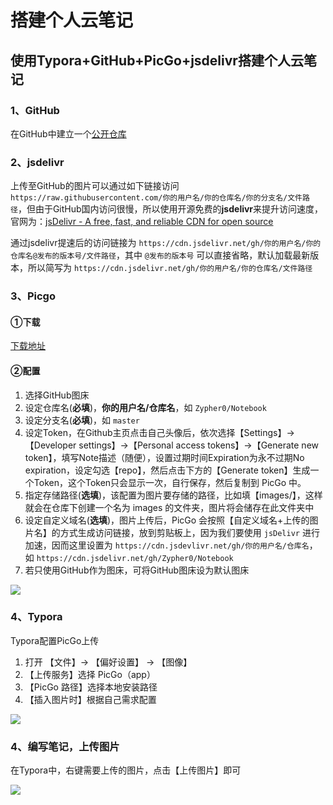 # 搭建个人云笔记

## 使用Typora+GitHub+PicGo+jsdelivr搭建个人云笔记

### 1、GitHub

在GitHub中建立一个[公开仓库](https://github.com/Zypher0/Notebook)



### 2、jsdelivr

上传至GitHub的图片可以通过如下链接访问 `https://raw.githubusercontent.com/你的用户名/你的仓库名/你的分支名/文件路径`，但由于GitHub国内访问很慢，所以使用开源免费的**jsdelivr**来提升访问速度，官网为：[jsDelivr - A free, fast, and reliable CDN for open source](https://www.jsdelivr.com/)

通过jsdelivr提速后的访问链接为 `https://cdn.jsdelivr.net/gh/你的用户名/你的仓库名@发布的版本号/文件路径`，其中 `@发布的版本号` 可以直接省略，默认加载最新版本，所以简写为 `https://cdn.jsdelivr.net/gh/你的用户名/你的仓库名/文件路径`



### 3、Picgo

#### ①下载

[下载地址](https://github.com/Molunerfinn/PicGo/releases/download/v2.2.2/PicGo-Setup-2.2.2.exe)



#### ②配置

1. 选择GitHub图床
2. 设定仓库名(**必填**)，**你的用户名/仓库名**，如 `Zypher0/Notebook`
3. 设定分支名(**必填**)，如 `master`
4. 设定Token，在Github主页点击自己头像后，依次选择【Settings】->【Developer settings】->【Personal access tokens】->【Generate new token】，填写Note描述（随便），设置过期时间Expiration为永不过期No expiration，设定勾选【repo】，然后点击下方的【Generate token】生成一个Token，这个Token只会显示一次，自行保存，然后复制到 PicGo 中。
5. 指定存储路径(**选填**)，该配置为图片要存储的路径，比如填【images/】，这样就会在仓库下创建一个名为 images 的文件夹，图片将会储存在此文件夹中
6. 设定自定义域名(**选填**)，图片上传后，PicGo 会按照【自定义域名+上传的图片名】的方式生成访问链接，放到剪贴板上，因为我们要使用 `jsDelivr` 进行加速，因而这里设置为 `https://cdn.jsdevlivr.net/gh/你的用户名/仓库名`，如 `https://cdn.jsdelivr.net/gh/Zypher0/Notebook`
7. 若只使用GitHub作为图床，可将GitHub图床设为默认图床

![](https://cdn.jsdelivr.net/gh/Zypher0/Notebook/个人/image/2021-10-14_16-28-49.jpg) 



### 4、Typora

Typora配置PicGo上传

1. 打开 【文件】-> 【偏好设置】 ->  【图像】
2. 【上传服务】选择 PicGo（app）
3. 【PicGo 路径】选择本地安装路径
4. 【插入图片时】根据自己需求配置

![](https://cdn.jsdelivr.net/gh/Zypher0/Notebook/个人/image/2021-10-14_16-58-39.jpg) 



### 4、编写笔记，上传图片

在Typora中，右键需要上传的图片，点击【上传图片】即可

![](https://cdn.jsdelivr.net/gh/Zypher0/Notebook/个人/image/2021-10-14_17-02-27.jpg) 